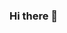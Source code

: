 ### Hi there 👋

<!--
**jenisharoshan/jenisharoshan** is a ✨ _special_ ✨ repository because its `README.md` (this file) appears on your GitHub profile.

- 🔭 I’m currently working on developing my technical skills
- 🌱 I’m currently learning TensorFLow and AWS
- 💬 Ask me about front-end development
- 📫 How to reach me: https://www.linkedin.com/in/jenisha-roshan/
- 😄 Pronouns: she/her
